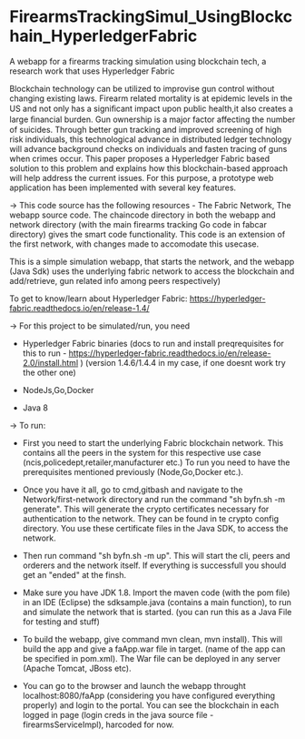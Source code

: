 # FirearmsTrackingSimul_UsingBlockchain_HyperledgerFabric
A webapp for a firearms tracking simulation using blockchain tech, a research work that uses Hyperledger Fabric

Blockchain technology can be utilized to improvise gun control without changing existing laws. Firearm related mortality is at epidemic levels in the US and not only has a signiﬁcant impact upon public health,it also creates a large ﬁnancial burden. Gun ownership is a major factor affecting the number of suicides. Through better gun tracking and improved screening of high risk individuals, this technological advance in distributed ledger technology will advance background checks on individuals and fasten tracing of guns when crimes occur. This paper proposes a Hyperledger Fabric based solution to this problem and explains how this blockchain-based approach will help address the current issues. For this purpose, a prototype web application has been implemented with several key features.

-> This code source has the following resources - The Fabric Network, The webapp source code. The chaincode directory in both the webapp and network directory (with the main firearms tracking Go code in fabcar directory) gives the smart code functionality.
This code is an extension of the first network, with changes made to accomodate this usecase.

This is a simple simulation webapp, that starts the network, and the webapp (Java Sdk) uses the underlying fabric network to access the blockchain and add/retrieve, gun related info among peers respectively)

To get to know/learn about Hyperledger Fabric: https://hyperledger-fabric.readthedocs.io/en/release-1.4/

-> For this project to be simulated/run, you need

- Hyperledger Fabric binaries (docs to run and install preqrequisites for this to run - https://hyperledger-fabric.readthedocs.io/en/release-2.0/install.html ) (version 1.4.6/1.4.4 in my case, if one doesnt work try the other one)

- NodeJs,Go,Docker

- Java 8

-> To run:

- First you need to start the underlying Fabric blockchain network. This contains all the peers in the system for this respective use case (ncis,policedept,retailer,manufacturer etc.) To run you need to have the prerequisites mentioned previously (Node,Go,Docker etc.).

- Once you have it all, go to cmd,gitbash and navigate to the Network/first-network directory and run the command "sh byfn.sh -m generate". This will generate the crypto certificates necessary for authentication to the network. They can be found in te crypto config directory. You use these certificate files in the Java SDK, to access the network.

- Then run command "sh byfn.sh -m up". This will start the cli, peers and orderers and the network itself. If everything is successfull you should get an "ended" at the finsh.

- Make sure you have JDK 1.8. Import the maven code (with the pom file) in an IDE (Eclipse)
the sdksample.java (contains a main function), to run and simulate the network that is started. (you can run this as a Java File for testing and stuff)

- To build the webapp, give command mvn clean, mvn install). This will build the app and give a faApp.war file in target. (name of the app can be specified in pom.xml). The War file can be deployed in any server (Apache Tomcat, JBoss etc). 

- You can go to the browser and launch the webapp throught localhost:8080/faApp (considering you have configured everything properly) and login to the portal. You can see the blockchain in each logged in page (login creds in the java source file - firearmsServiceImpl), harcoded for now.
